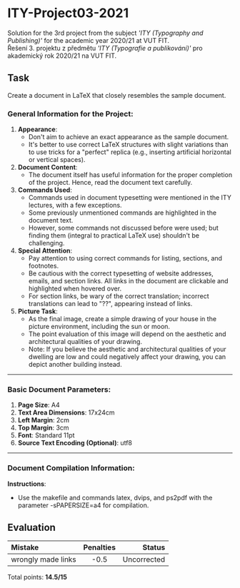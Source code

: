 # ITY-Project03-2021

Solution for the 3rd project from the subject _'ITY (Typography and Publishing)'_ for the academic year 2020/21 at VUT FIT. \
Řešení 3. projektu z předmětu _'ITY (Typografie a publikování)'_ pro akademický rok 2020/21 na VUT FIT.

## Task

Create a document in LaTeX that closely resembles the sample document.

### General Information for the Project:

1. **Appearance**:
   - Don't aim to achieve an exact appearance as the sample document.
   - It's better to use correct LaTeX structures with slight variations than to use tricks for a "perfect" replica (e.g., inserting artificial horizontal or vertical spaces).
2. **Document Content**:
   - The document itself has useful information for the proper completion of the project. Hence, read the document text carefully.
3. **Commands Used**:
   - Commands used in document typesetting were mentioned in the ITY lectures, with a few exceptions.
   - Some previously unmentioned commands are highlighted in the document text.
   - However, some commands not discussed before were used; but finding them (integral to practical LaTeX use) shouldn't be challenging.
4. **Special Attention**:
   - Pay attention to using correct commands for listing, sections, and footnotes.
   - Be cautious with the correct typesetting of website addresses, emails, and section links. All links in the document are clickable and highlighted when hovered over.
   - For section links, be wary of the correct translation; incorrect translations can lead to "??", appearing instead of links.
5. **Picture Task**:
   - As the final image, create a simple drawing of your house in the picture environment, including the sun or moon.
   - The point evaluation of this image will depend on the aesthetic and architectural qualities of your drawing.
   - Note: If you believe the aesthetic and architectural qualities of your dwelling are low and could negatively affect your drawing, you can depict another building instead.

---

### Basic Document Parameters:

1. **Page Size**: A4
2. **Text Area Dimensions**: 17x24cm
3. **Left Margin**: 2cm
4. **Top Margin**: 3cm
5. **Font**: Standard 11pt
6. **Source Text Encoding (Optional)**: utf8

---

### Document Compilation Information:

**Instructions**:

- Use the makefile and commands latex, dvips, and ps2pdf with the parameter -sPAPERSIZE=a4 for compilation.

## Evaluation

| Mistake            | Penalties |      Status |
| :----------------- | :-------: | ----------: |
| wrongly made links |   -0.5    | Uncorrected |

Total points: **14.5/15**
